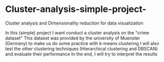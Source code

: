 # Cluster-analysis-simple-project-
Cluster analysis and Dimensionality reduction for data visualization

In this (simple) project I want conduct a cluster analysis on the "crime dataset"
This dataset was provided by the university of Muenster (Germany) to make us do some practice with k-means clustering
I will also test the other clustering techniques (Hierarchical clustering and DBSCAN) and evaluate their performance
In the end, I will try to interpret the results
